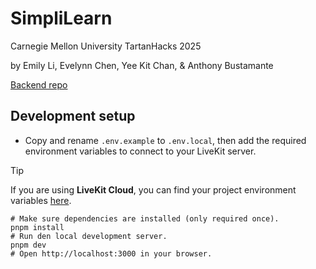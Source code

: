 # SimpliLearn
Carnegie Mellon University TartanHacks 2025

by Emily Li, Evelynn Chen, Yee Kit Chan, & Anthony Bustamante



[Backend repo](https://github.com/emilyjiayaoli/th25-backend)

## Development setup

- Copy and rename `.env.example` to `.env.local`, then add the required environment variables to connect to your LiveKit server.

> [!TIP]
> If you are using **LiveKit Cloud**, you can find your project environment variables [here](https://cloud.livekit.io/projects/p_/settings/keys).

```shell
# Make sure dependencies are installed (only required once).
pnpm install
# Run den local development server.
pnpm dev
# Open http://localhost:3000 in your browser.
```

